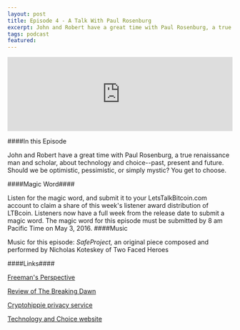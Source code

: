 ```yaml
---
layout: post
title: Episode 4 - A Talk With Paul Rosenburg
excerpt: John and Robert have a great time with Paul Rosenburg, a true renaissance man and scholar, about technology and choice--past, present and future. Should we be optimistic, pessimistic, or simply mystic? You get to choose.  
tags: podcast
featured:
---
```


<iframe width="100%" height="166" scrolling="no" frameborder="no" src="https://w.soundcloud.com/player/?url=https%3A//api.soundcloud.com/tracks/259650539&amp;color=ff5500&amp;auto_play=false&amp;hide_related=false&amp;show_comments=true&amp;show_user=true&amp;show_reposts=false"></iframe>


####In this Episode

John and Robert have a great time with Paul Rosenburg, a true renaissance man and scholar, about technology and choice--past, present and future. Should we be optimistic, pessimistic, or simply mystic? You get to choose.  

####Magic Word####

Listen for the magic word, and submit it to your LetsTalkBitcoin.com account to claim a share of this week's  listener award distribution of LTBcoin. Listeners now have a full week from the release date to submit a magic word. The magic word for this episode must be submitted by 8 am Pacific Time on May 3, 2016.
####Music

Music for this episode: *SafeProject,* an original piece composed and performed by Nicholas Koteskey of Two Faced Heroes


####Links####

[Freeman's Perspective](http://www.freemansperspective.com/)

[Review of The Breaking Dawn](http://www.freemansperspective.com/the-breaking-dawn-a-book-review-by-jim-davidson/)

[Cryptohippie privacy service](https://secure.cryptohippie.com/)

[Technology and Choice website](http://technologyandchoice.com)
